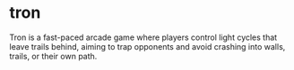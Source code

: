 # tron
Tron is a fast-paced arcade game where players control light cycles that leave trails behind, aiming to trap opponents and avoid crashing into walls, trails, or their own path.
